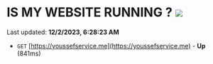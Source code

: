# IS MY WEBSITE RUNNING ? [![](https://img.shields.io/static/v1?label=Sponsor&message=%E2%9D%A4&logo=GitHub&color=%23fe8e86)](https://github.com/sponsors/<username>)

Last updated: **12/2/2023, 6:28:23 AM**

- `GET` [https://youssefservice.me](https://youssefservice.me) - **Up** (841ms)
